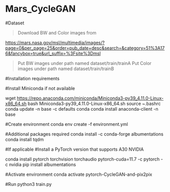 # Mars_CycleGAN

#Dataset

> Download BW and Color images from 

https://mars.nasa.gov/msl/multimedia/images/?page=0&per_page=25&order=pub_date+desc&search=&category=51%3A176&fancybox=true&url_suffix=%3Fsite%3Dmsl

> Put BW images under path named dataset/train/trainA
> Put Color images under path named dataset/train/trainB


#Installation requirements 

#Install Miniconda if not available 

  wget https://repo.anaconda.com/miniconda/Miniconda3-py39_4.11.0-Linux-x86_64.sh
  bash Miniconda3-py39_4.11.0-Linux-x86_64.sh
  source ~.bashrc
  conda update -n base -c defaults conda
  conda install anaconda-client -n base

#Create environment
  conda env create -f environment.yml 

#Additional packages required 
  conda install -c conda-forge albumentations
  conda install tqdm

#If applicable
#Install a PyTorch version that supports A30 NVIDIA 

  conda install pytorch torchvision torchaudio pytorch-cuda=11.7 -c pytorch -c nvidia
  pip install albumentations 

#Activate environment
  conda activate pytorch-CycleGAN-and-pix2pix

#Run 
  python3 train.py 
